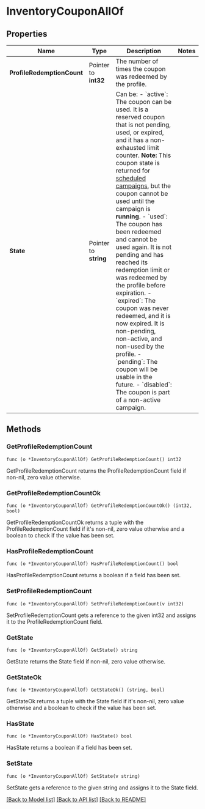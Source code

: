 # InventoryCouponAllOf

## Properties

Name | Type | Description | Notes
------------ | ------------- | ------------- | -------------
**ProfileRedemptionCount** | Pointer to **int32** | The number of times the coupon was redeemed by the profile. | 
**State** | Pointer to **string** | Can be:  - &#x60;active&#x60;: The coupon can be used. It is a reserved coupon that is not pending, used, or expired, and it has a non-exhausted limit counter.    **Note:** This coupon state is returned for [scheduled campaigns](https://docs.talon.one/docs/product/campaigns/settings/managing-campaign-schedule), but the coupon cannot be used until the campaign is **running**. - &#x60;used&#x60;: The coupon has been redeemed and cannot be used again. It is not pending and has reached its redemption limit or was redeemed by the profile before expiration. - &#x60;expired&#x60;: The coupon was never redeemed, and it is now expired. It is non-pending, non-active, and non-used by the profile. - &#x60;pending&#x60;: The coupon will be usable in the future. - &#x60;disabled&#x60;: The coupon is part of a non-active campaign.  | 

## Methods

### GetProfileRedemptionCount

`func (o *InventoryCouponAllOf) GetProfileRedemptionCount() int32`

GetProfileRedemptionCount returns the ProfileRedemptionCount field if non-nil, zero value otherwise.

### GetProfileRedemptionCountOk

`func (o *InventoryCouponAllOf) GetProfileRedemptionCountOk() (int32, bool)`

GetProfileRedemptionCountOk returns a tuple with the ProfileRedemptionCount field if it's non-nil, zero value otherwise
and a boolean to check if the value has been set.

### HasProfileRedemptionCount

`func (o *InventoryCouponAllOf) HasProfileRedemptionCount() bool`

HasProfileRedemptionCount returns a boolean if a field has been set.

### SetProfileRedemptionCount

`func (o *InventoryCouponAllOf) SetProfileRedemptionCount(v int32)`

SetProfileRedemptionCount gets a reference to the given int32 and assigns it to the ProfileRedemptionCount field.

### GetState

`func (o *InventoryCouponAllOf) GetState() string`

GetState returns the State field if non-nil, zero value otherwise.

### GetStateOk

`func (o *InventoryCouponAllOf) GetStateOk() (string, bool)`

GetStateOk returns a tuple with the State field if it's non-nil, zero value otherwise
and a boolean to check if the value has been set.

### HasState

`func (o *InventoryCouponAllOf) HasState() bool`

HasState returns a boolean if a field has been set.

### SetState

`func (o *InventoryCouponAllOf) SetState(v string)`

SetState gets a reference to the given string and assigns it to the State field.


[[Back to Model list]](../README.md#documentation-for-models) [[Back to API list]](../README.md#documentation-for-api-endpoints) [[Back to README]](../README.md)


